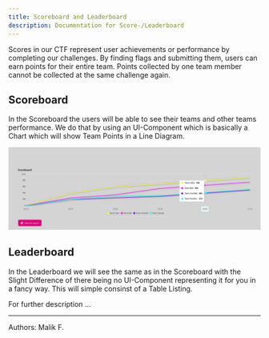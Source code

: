 ```yaml
---
title: Scoreboard and Leaderboard
description: Documentation for Score-/Leaderboard
---
```


Scores in our CTF represent user achievements or performance by completing our challenges. By finding flags and submitting them, users can earn points for their entire team. Points collected by one team member cannot be collected at the same challenge again. 

## Scoreboard ##

In the Scoreboard the users will be able to see their teams and other teams performance. We do that by using an UI-Component which is basically a Chart which will show Team Points in a Line Diagram. 

![Scoreboard](../../../assets/scoreboard/Scoreboard_Example.webp)

## Leaderboard ##

In the Leaderboard we will see the same as in the Scoreboard with the Slight Difference of there being no UI-Component representing it for you in a fancy way. This will simple consinst of a Table Listing. 

For further description
...

___

Authors: Malik F.